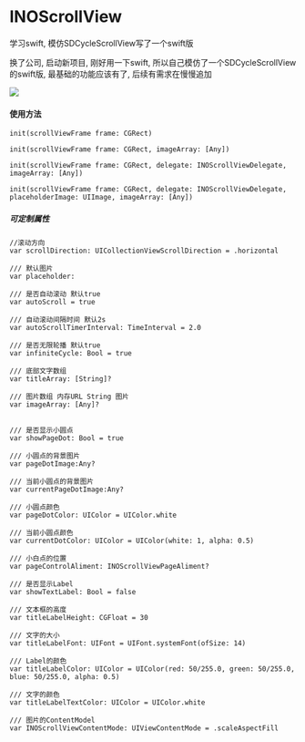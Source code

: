 # INOScrollView
学习swift, 模仿SDCycleScrollView写了一个swift版

换了公司, 启动新项目, 刚好用一下swift, 
所以自己模仿了一个SDCycleScrollView的swift版, 最基础的功能应该有了, 后续有需求在慢慢追加


![](http://oo6ubxy3u.bkt.clouddn.com/INOScrollView.gif)

#### 使用方法

```
init(scrollViewFrame frame: CGRect)
```
```
init(scrollViewFrame frame: CGRect, imageArray: [Any])
```
```
init(scrollViewFrame frame: CGRect, delegate: INOScrollViewDelegate, imageArray: [Any])
```
```
init(scrollViewFrame frame: CGRect, delegate: INOScrollViewDelegate, placeholderImage: UIImage, imageArray: [Any]) 
```

##### 可定制属性

```
//滚动方向
var scrollDirection: UICollectionViewScrollDirection = .horizontal

/// 默认图片
var placeholder: 

/// 是否自动滚动 默认true
var autoScroll = true

/// 自动滚动间隔时间 默认2s
var autoScrollTimerInterval: TimeInterval = 2.0

/// 是否无限轮播 默认true
var infiniteCycle: Bool = true

/// 底部文字数组
var titleArray: [String]?

/// 图片数组 内存URL String 图片
var imageArray: [Any]? 


/// 是否显示小圆点
var showPageDot: Bool = true 

/// 小圆点的背景图片
var pageDotImage:Any?

/// 当前小圆点的背景图片
var currentPageDotImage:Any?

/// 小圆点颜色
var pageDotColor: UIColor = UIColor.white

/// 当前小圆点颜色
var currentDotColor: UIColor = UIColor(white: 1, alpha: 0.5)

/// 小白点的位置
var pageControlAliment: INOScrollViewPageAliment?

/// 是否显示Label
var showTextLabel: Bool = false 

/// 文本框的高度
var titleLabelHeight: CGFloat = 30

/// 文字的大小
var titleLabelFont: UIFont = UIFont.systemFont(ofSize: 14)

/// Label的颜色
var titleLabelColor: UIColor = UIColor(red: 50/255.0, green: 50/255.0, blue: 50/255.0, alpha: 0.5)

/// 文字的颜色
var titleLabelTextColor: UIColor = UIColor.white

/// 图片的ContentModel
var INOScrollViewContentMode: UIViewContentMode = .scaleAspectFill
```


